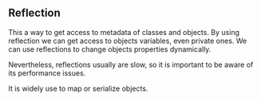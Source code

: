 ﻿## Reflection

This a way to get access to metadata of classes and objects.
By using reflection we can get access to objects variables, even private ones.
We can use reflections to change objects properties dynamically.

Nevertheless, reflections usually are slow, so it is important to be aware of its performance issues.

It is widely use to map or serialize objects.